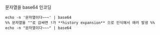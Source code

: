 
문자열을 base64 인코딩 
```shell
echo -n '문자열이다~~~' | base64
%% 문자열을 ""로 감싸면 !가 **history expansion** 으로 인식해서 에러 발생 %%
echo -n "문자열이다~~~" | base64
```
